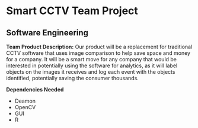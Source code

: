 # Smart CCTV Team Project

## Software Engineering

**Team Product Description:** Our product will be a replacement for traditional CCTV software that uses image comparison to help save space and money for a company. It will be a smart move for any company that would be interested in potentially using the software for analytics, as it will label objects on the images it receives and log each event with the objects identified, potentially saving the consumer thousands. 

**Dependencies Needed**
  - Deamon
  - OpenCV
  - GUI
  - R
